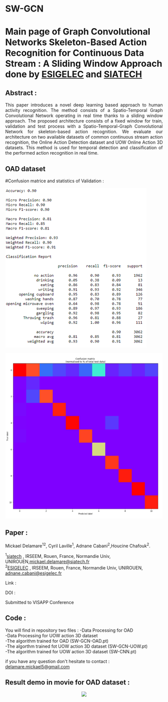 # SW-GCN

# Main page of Graph Convolutional Networks Skeleton-Based Action Recognition for Continuous Data Stream : A Sliding Window Approach done by [ESIGELEC](https://www.esigelec.fr/) and [SIATECH](https://www.siatech.fr/)


 


## Abstract :
<p style="text-align:justify";>
This paper introduces a novel deep learning based approach to human activity recognition. The method consists of a Spatio-Temporal Graph Convolutional Network  operating in real time thanks to a sliding window approach. The proposed architecture consists of a fixed window for train, validation and test process with a Spatio-Temporal-Graph Convolutional Network for skeleton-based action recognition. We evaluate our architecture on two available datasets of common continuous stream action recognition, the Online Action Detection dataset and UOW Online Action 3D datasets. This method is used for temporal detection and classification of the performed action recognition in real time.</p>

## OAD dataset

#Confusion matrice and statistics of Validation : 
<p align="left">
<img src="Statistics_validation_OAD.PNG">
</p>
<p align="right">
<img src="Confusion_matrix_validation_OAD.PNG">
</p>


## Paper :

Mickael Delamare<sup>1</sup><sup>2</sup>, Cyril Laville<sup>1</sup>, Adnane Cabani<sup>2</sup>,Houcine Chafouk<sup>2</sup>.  

<sup>1</sup>[siatech](https://www.siatech.fr/) , IRSEEM, Rouen, France, Normandie Univ, UNIROUEN,mickael.delamare@siatech.fr   
<sup>2</sup>[ESIGELEC](http://www.esigelec.fr/) , IRSEEM, Rouen, France, Normandie Univ, UNIROUEN, adnane.cabani@esigelec.fr

Link : 

DOI : 

Submitted to VISAPP Conference

## Code :
You will find in repository two files : 
  -Data Processing for OAD  
  -Data Processing for UOW action 3D dataset  
  -The algorithm trained for OAD (SW-GCN-OAD.pt)  
  -The algorthm trained fot UOW action 3D dataset (SW-GCN-UOW.pt)  
  -The algorithm trained for UOW action 3D dataset (SW-CNN.pt)
  
if you have any question don't hesitate to contact : delamare.mickael5@gmail.com

## Result demo in movie for OAD dataset :

<p align="center">
<img src="final_dem_v2.gif">
</p>



